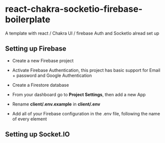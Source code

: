# react-chakra-socketio-firebase-boilerplate

A template with react / Chakra UI / firebase Auth and SocketIo alread set up

## Setting up Firebase

- Create a new Firebase project

- Activate Firebase Authentication, this project has basic support for Email + password and Google Authentication

- Create a Firestore database

- From your dashboard go to **Project Settings**, then add a new App

- Rename **client/.env.example** in **client/.env**

- Add all of your Firebase configuration in the .env file, following the name of every element

## Setting up Socket.IO
